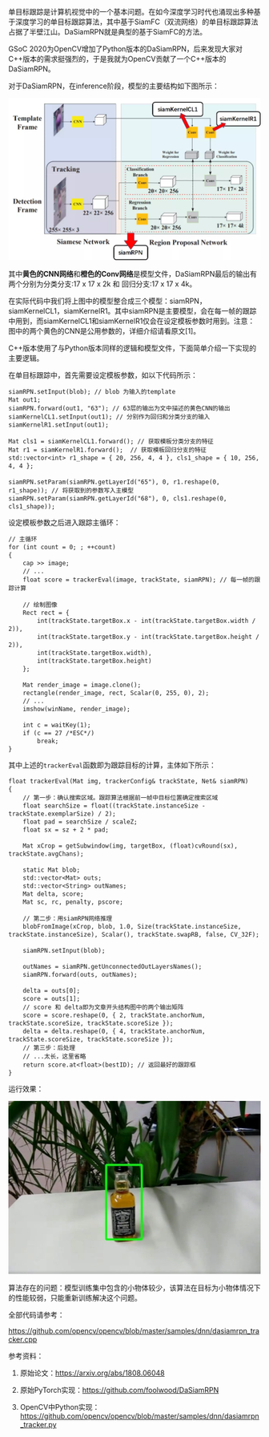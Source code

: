 单目标跟踪是计算机视觉中的一个基本问题。在如今深度学习时代也涌现出多种基于深度学习的单目标跟踪算法，其中基于SiamFC（双流网络）的单目标跟踪算法占据了半壁江山。DaSiamRPN就是典型的基于SiamFC的方法。

GSoC 2020为OpenCV增加了Python版本的DaSiamRPN，后来发现大家对C++版本的需求挺强烈的，于是我就为OpenCV贡献了一个C++版本的DaSiamRPN。

对于DaSiamRPN，在inference阶段，模型的主要结构如下图所示：

![](./imgs/24.jpg)

其中**黄色的CNN网络**和**橙色的Conv网络**是模型文件，DaSiamRPN最后的输出有两个分别为分类分支:17 x 17 x 2k 和 回归分支:17 x 17 x 4k。

在实际代码中我们将上图中的模型整合成三个模型：siamRPN，siamKernelCL1，siamKernelR1。其中siamRPN是主要模型，会在每一帧的跟踪中用到，而siamKernelCL1和siamKernelR1仅会在设定模板参数时用到。注意：图中的两个黄色的CNN是公用参数的，详细介绍请看原文[1]。

C++版本使用了与Python版本同样的逻辑和模型文件，下面简单介绍一下实现的主要逻辑。

在单目标跟踪中，首先需要设定模板参数，如以下代码所示：

```
siamRPN.setInput(blob); // blob 为输入的template
Mat out1;
siamRPN.forward(out1, "63"); // 63层的输出为文中描述的黄色CNN的输出
siamKernelCL1.setInput(out1); // 分别作为回归和分类分支的输入
siamKernelR1.setInput(out1);

Mat cls1 = siamKernelCL1.forward(); // 获取模板分类分支的特征
Mat r1 = siamKernelR1.forward();  // 获取模板回归分支的特征
std::vector<int> r1_shape = { 20, 256, 4, 4 }, cls1_shape = { 10, 256, 4, 4 };

siamRPN.setParam(siamRPN.getLayerId("65"), 0, r1.reshape(0, r1_shape)); // 将获取到的参数写入主模型
siamRPN.setParam(siamRPN.getLayerId("68"), 0, cls1.reshape(0, cls1_shape));
```

设定模板参数之后进入跟踪主循环：

```
// 主循环
for (int count = 0; ; ++count)
{
    cap >> image;
    // ...
    float score = trackerEval(image, trackState, siamRPN); // 每一帧的跟踪计算

    // 绘制图像
    Rect rect = {
        int(trackState.targetBox.x - int(trackState.targetBox.width / 2)),
        int(trackState.targetBox.y - int(trackState.targetBox.height / 2)),
        int(trackState.targetBox.width),
        int(trackState.targetBox.height)
    };

    Mat render_image = image.clone();
    rectangle(render_image, rect, Scalar(0, 255, 0), 2);
    // ...
    imshow(winName, render_image);

    int c = waitKey(1);
    if (c == 27 /*ESC*/)
        break;
}
```

其中上述的`trackerEval`函数即为跟踪目标的计算，主体如下所示：

```
float trackerEval(Mat img, trackerConfig& trackState, Net& siamRPN)
{
    // 第一步：确认搜索区域。跟踪算法根据前一帧中目标位置确定搜索区域
    float searchSize = float((trackState.instanceSize - trackState.exemplarSize) / 2);
    float pad = searchSize / scaleZ;
    float sx = sz + 2 * pad;

    Mat xCrop = getSubwindow(img, targetBox, (float)cvRound(sx), trackState.avgChans);

    static Mat blob;
    std::vector<Mat> outs;
    std::vector<String> outNames;
    Mat delta, score;
    Mat sc, rc, penalty, pscore;

    // 第二步：用siamRPN网络推理
    blobFromImage(xCrop, blob, 1.0, Size(trackState.instanceSize, trackState.instanceSize), Scalar(), trackState.swapRB, false, CV_32F);

    siamRPN.setInput(blob);

    outNames = siamRPN.getUnconnectedOutLayersNames();
    siamRPN.forward(outs, outNames);

    delta = outs[0];
    score = outs[1];
    // score 和 delta即为文章开头结构图中的两个输出矩阵
    score = score.reshape(0, { 2, trackState.anchorNum, trackState.scoreSize, trackState.scoreSize });
    delta = delta.reshape(0, { 4, trackState.anchorNum, trackState.scoreSize, trackState.scoreSize });
    // 第三步：后处理
    // ...太长，这里省略
    return score.at<float>(bestID); // 返回最好的跟踪框
}
```

运行效果：

![](./imgs/25.png)

算法存在的问题：模型训练集中包含的小物体较少，该算法在目标为小物体情况下的性能较弱，只能重新训练解决这个问题。

全部代码请参考：

https://github.com/opencv/opencv/blob/master/samples/dnn/dasiamrpn_tracker.cpp

参考资料：

1. 原始论文：https://arxiv.org/abs/1808.06048

2. 原始PyTorch实现：https://github.com/foolwood/DaSiamRPN

3. OpenCV中Python实现：https://github.com/opencv/opencv/blob/master/samples/dnn/dasiamrpn_tracker.py